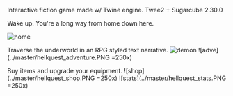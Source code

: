 Interactive fiction game made w/ Twine engine. Twee2 + Sugarcube 2.30.0

Wake up. 
You're a long way from home down here.

![home](../master/hellquest_home.PNG?raw=true)

Traverse the underworld in an RPG styled text narrative.
![demon](../master/hellquest_demon.PNG)
![adve](../master/hellquest_adventure.PNG =250x)

Buy items and upgrade your equipment.
![shop](../master/hellquest_shop.PNG =250x)
![stats](../master/hellquest_stats.PNG =250x)
